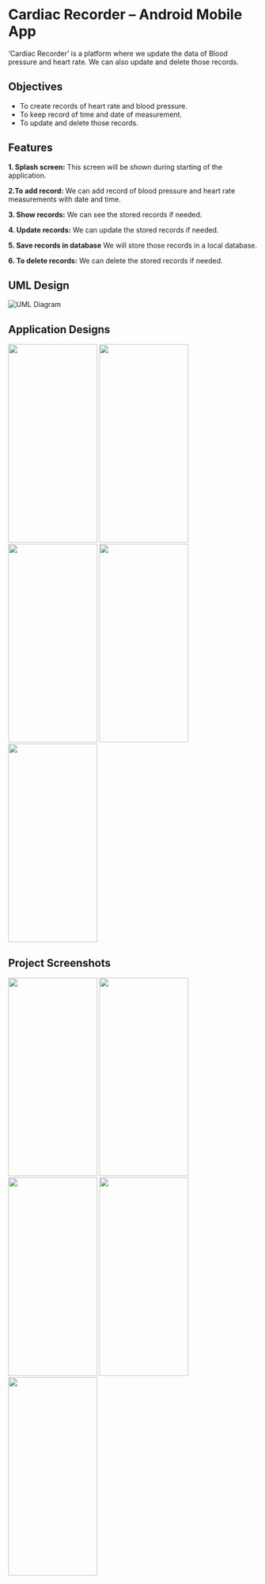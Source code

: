 # Cardiac Recorder – Android Mobile App
‘Cardiac Recorder’ is a platform where we update the data of Blood pressure and heart rate. We can also update and delete those records.

## Objectives
* To create records of heart rate and blood pressure.
* To keep record of time and date of measurement.
* To update and delete those records.



## Features

**1. Splash screen:** This screen will be shown during starting of the application.

**2.To add record:** We can add record of blood pressure and heart rate measurements with date and time.


**3. Show records:** We can see the stored records if needed.

**4. Update records:** We can update the stored records if needed.

**5. Save records in database** We will store those records in a local database.

**6. To delete records:** We can delete the stored records if needed.




## UML Design
![UML Diagram](https://user-images.githubusercontent.com/70595051/175806964-706c0575-43ca-4bcc-aa09-aa1f34ff8dac.png)


## Application Designs
<img src="https://user-images.githubusercontent.com/70595051/175779094-192973cc-b357-4a74-9b30-9d4282cc2f82.jpg" width="180" height="400">  <img src="https://user-images.githubusercontent.com/70595051/175779135-6d9e236e-a242-456a-a9e9-ae98e412ac82.jpg" width="180" height="400">  <img src="https://user-images.githubusercontent.com/70595051/175779177-1dc9ba50-bbd2-4589-ad31-1bbeb1814b03.jpg" width="180" height="400">  <img src="https://user-images.githubusercontent.com/70595051/175779190-799c2976-12fa-4392-b4f4-5f72f5bc5377.jpg" width="180" height="400">  <img src="https://user-images.githubusercontent.com/70595051/175779210-95a317e8-9973-41b3-950e-41d75de65e69.jpg" width="180" height="400">

## Project Screenshots
<img src="https://user-images.githubusercontent.com/70595051/181581453-0a66f04b-0ff4-4377-a20e-93d7eb1f9106.jpg" width="180" height="400"> <img src="https://user-images.githubusercontent.com/70595051/181581691-9c8076d7-b8fa-4916-9b90-e1f70e792f62.jpg" width="180" height="400"> <img src="https://user-images.githubusercontent.com/70595051/181581898-3b56dce9-f994-4b72-bd54-cc9b7e425e67.jpg" width="180" height="400"> <img src="https://user-images.githubusercontent.com/70595051/181582060-ed6bc696-c117-4472-b23a-ba804253842b.jpg" width="180" height="400"> <img src="https://user-images.githubusercontent.com/70595051/181582235-e01a7add-34a4-4fd3-86da-a694165397fd.jpg" width="180" height="400">


